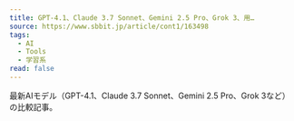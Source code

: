 ```yaml
---
title: GPT-4.1、Claude 3.7 Sonnet、Gemini 2.5 Pro、Grok 3、用…
source: https://www.sbbit.jp/article/cont1/163498
tags:
  - AI
  - Tools
  - 学習系
read: false
---
```

最新AIモデル（GPT-4.1、Claude 3.7 Sonnet、Gemini 2.5 Pro、Grok 3など）の比較記事。